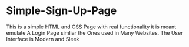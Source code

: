 # Simple-Sign-Up-Page
This is a simple HTML and CSS Page with real functionality it is meant emulate A Login Page simliar the Ones used in Many Websites. The User Interface is Modern and Sleek 
